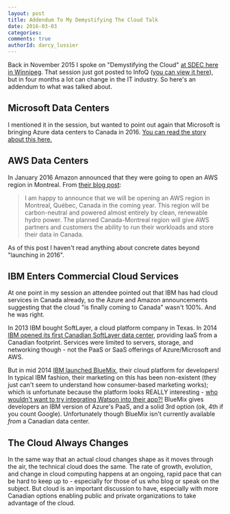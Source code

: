 ```yaml
---
layout: post
title: Addendum To My Demystifying The Cloud Talk
date: 2016-03-03
categories:
comments: true
authorId: darcy_lussier
---
```


Back in November 2015 I spoke on "Demystifying the Cloud" [at SDEC here in Winnipeg][7]. That session just got posted to InfoQ ([you can view it here][1]), but in four months a lot can change 
in the IT industry. So here's an addendum to what was talked about.

## Microsoft Data Centers

I mentioned it in the session, but wanted to point out again that Microsoft is bringing Azure data centers to Canada in 2016. [You can read the story about this here.][3]

## AWS Data Centers

In January 2016 Amazon announced that they were going to open an AWS region in Montreal. From [their blog post][2]:

>I am happy to announce that we will be opening an AWS region in Montreal, Québec, Canada in the coming year. This region will be carbon-neutral and powered almost entirely by clean, renewable hydro power.
>The planned Canada-Montreal region will give AWS partners and customers the ability to run their workloads and store their data in Canada.

As of this post I haven't read anything about concrete dates beyond "launching in 2016".

## IBM Enters Commercial Cloud Services

At one point in my session an attendee pointed out that IBM has had cloud services in Canada already, so the Azure and Amazon announcements suggesting that the cloud "is finally coming to Canada" wasn't 100%. And he was right.

In 2013 IBM bought SoftLayer, a cloud platform company in Texas. In 2014 [IBM opened its first Canadian SoftLayer data center][4], providing IaaS from a Canadian footprint. Services were limited to servers, storage, and networking though - not the PaaS or SaaS offerings of Azure/Microsoft and AWS.

But in mid 2014 [IBM launched BlueMix][5], their cloud platform for developers! In typical IBM fashion, their marketing on this has been non-existent (they just can't seem to understand how consumer-based marketing works); which is unfortunate 
because the platform looks REALLY interesting - [who wouldn't want to try integrating Watson into their app?!][6] BlueMix gives developers an IBM version of Azure's PaaS, and a solid 3rd option (ok, 4th if you count Google). Unfortunately though
BlueMix isn't currently available *from* a Canadian data center.

## The Cloud Always Changes
In the same way that an actual cloud changes shape as it moves through the air, the technical cloud does the same. The rate of growth, evolution, and change in cloud computing happens at an ongoing, rapid pace that can be hard to keep up to - especially for those of us who 
blog or speak on the subject. But cloud is an important discussion to have, especially with more Canadian options enabling public and private organizations to take advantage of the cloud.


[1]: http://www.infoq.com/presentations/cloud-2015
[2]: https://aws.amazon.com/blogs/aws/in-the-works-aws-region-in-canada/
[3]: http://reimagine.microsoft.ca/en-ca/
[4]: http://www.softlayer.com/press/ibm-opens-first-softlayer-data-center-canada
[5]: http://www.ibm.com/cloud-computing/bluemix/
[6]: http://www.ibm.com/cloud-computing/bluemix/watson/
[7]: http://www.sdeconf.com/


  
